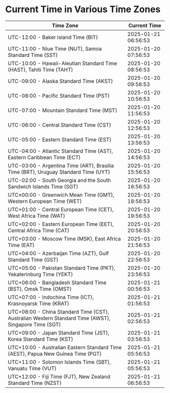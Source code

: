 # Current Time in Various Time Zones

| Time Zone | Current Time |
|-----------|--------------|
| UTC-12:00 - Baker Island Time (BIT) | 2025-01-21 06:56:53 |
| UTC-11:00 - Niue Time (NUT), Samoa Standard Time (SST) | 2025-01-20 07:56:53 |
| UTC-10:00 - Hawaii-Aleutian Standard Time (HAST), Tahiti Time (TAHT) | 2025-01-20 08:56:53 |
| UTC-09:00 - Alaska Standard Time (AKST) | 2025-01-20 09:56:53 |
| UTC-08:00 - Pacific Standard Time (PST) | 2025-01-20 10:56:53 |
| UTC-07:00 - Mountain Standard Time (MST) | 2025-01-20 11:56:53 |
| UTC-06:00 - Central Standard Time (CST) | 2025-01-20 12:56:53 |
| UTC-05:00 - Eastern Standard Time (EST) | 2025-01-20 13:56:53 |
| UTC-04:00 - Atlantic Standard Time (AST), Eastern Caribbean Time (ECT) | 2025-01-20 14:56:53 |
| UTC-03:00 - Argentina Time (ART), Brasília Time (BRT), Uruguay Standard Time (UYT) | 2025-01-20 15:56:53 |
| UTC-02:00 - South Georgia and the South Sandwich Islands Time (SGT) | 2025-01-20 16:56:53 |
| UTC±00:00 - Greenwich Mean Time (GMT), Western European Time (WET) | 2025-01-20 18:56:53 |
| UTC+01:00 - Central European Time (CET), West Africa Time (WAT) | 2025-01-20 19:56:53 |
| UTC+02:00 - Eastern European Time (EET), Central Africa Time (CAT) | 2025-01-20 20:56:53 |
| UTC+03:00 - Moscow Time (MSK), East Africa Time (EAT) | 2025-01-20 21:56:53 |
| UTC+04:00 - Azerbaijan Time (AZT), Gulf Standard Time (GST) | 2025-01-20 22:56:53 |
| UTC+05:00 - Pakistan Standard Time (PKT), Yekaterinburg Time (YEKT) | 2025-01-20 23:56:53 |
| UTC+06:00 - Bangladesh Standard Time (BST), Omsk Time (OMST) | 2025-01-21 00:56:53 |
| UTC+07:00 - Indochina Time (ICT), Krasnoyarsk Time (KRAT) | 2025-01-21 01:56:53 |
| UTC+08:00 - China Standard Time (CST), Australian Western Standard Time (AWST), Singapore Time (SGT) | 2025-01-21 02:56:53 |
| UTC+09:00 - Japan Standard Time (JST), Korea Standard Time (KST) | 2025-01-21 03:56:53 |
| UTC+10:00 - Australian Eastern Standard Time (AEST), Papua New Guinea Time (PGT) | 2025-01-21 05:56:53 |
| UTC+11:00 - Solomon Islands Time (SBT), Vanuatu Time (VUT) | 2025-01-21 05:56:53 |
| UTC+12:00 - Fiji Time (FJT), New Zealand Standard Time (NZST) | 2025-01-21 06:56:53 |
